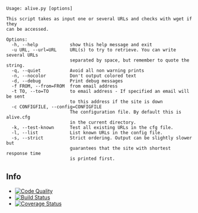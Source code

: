 ```
Usage: alive.py [options]

This script takes as input one or several URLs and checks with wget if they
can be accessed.

Options:
  -h, --help            show this help message and exit
  -u URL, --url=URL     URL(s) to try to retrieve. You can write several URLs
                        separated by space, but remember to quote the string.
  -q, --quiet           Avoid all non warning prints
  -n, --nocolor         Don't output colored text
  -d, --debug           Print debug messages
  -f FROM, --from=FROM  from email address
  -t TO, --to=TO        to email address - If specified an email will be sent
                        to this address if the site is down
  -c CONFIGFILE, --config=CONFIGFILE
                        The configuration file. By default this is alive.cfg
                        in the current directory.
  -k, --test-known      Test all existing URLs in the cfg file.
  -l, --list            List known URLs in the config file.
  -s, --strict          Strict ordering. Output can be slightly slower but
                        guarantees that the site with shortest response time
                        is printed first.
```

## Info

* [![Code Quality](https://landscape.io/github/Zitrax/Alive/master/landscape.png)](https://landscape.io/github/Zitrax/Alive/master)
* [![Build Status](https://travis-ci.org/Zitrax/Alive.png?branch=master)](https://travis-ci.org/Zitrax/Alive)
* [![Coverage Status](https://coveralls.io/repos/Zitrax/Alive/badge.png)](https://coveralls.io/r/Zitrax/Alive)

